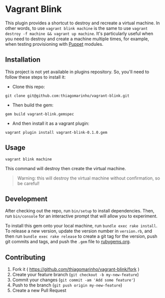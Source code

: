 # Vagrant Blink

This plugin provides a shortcut to destroy and recreate a virtual machine. In other words, to use `vagrant blink machine` is the same to use `vagrant destroy -f machine && vagrant up machine`. It's particularly useful when you need to destroy and create a machine multiple times, for example, when testing provisioning with [Puppet](https://puppet.com/) modules.

## Installation

This project is not yet available in plugins repository. So, you'll need to follow these steps to install it:

- Clone this repo:

```
git clone git@github.com:thiagomarinho/vagrant-blink.git
```

- Then build the gem:

```
gem build vagrant-blink.gemspec
```

- And then install it as a vagrant plugin:

```
vagrant plugin install vagrant-blink-0.1.0.gem
```

## Usage

```
vagrant blink machine
```

This command will destroy then create the virtual machine.

> Warning: this will destroy the virtual machine without confirmation, so be careful!

## Development

After checking out the repo, run `bin/setup` to install dependencies. Then, run `bin/console` for an interactive prompt that will allow you to experiment.

To install this gem onto your local machine, run `bundle exec rake install`. To release a new version, update the version number in `version.rb`, and then run `bundle exec rake release` to create a git tag for the version, push git commits and tags, and push the `.gem` file to [rubygems.org](https://rubygems.org).

## Contributing

1. Fork it ( https://github.com/thiagomarinho/vagrant-blink/fork )
2. Create your feature branch (`git checkout -b my-new-feature`)
3. Commit your changes (`git commit -am 'Add some feature'`)
4. Push to the branch (`git push origin my-new-feature`)
5. Create a new Pull Request

